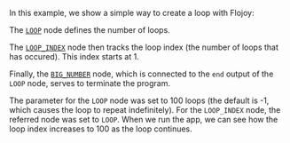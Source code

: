 <!--- Add SEO here --->

In this example, we show a simple way to create a loop with Flojoy: 

The [`LOOP`](https://github.com/flojoy-io/nodes/blob/main/LOGIC_GATES/LOOPS/LOOP/LOOP.py) node defines the number of loops.

The [`LOOP_INDEX`](https://github.com/flojoy-io/nodes/blob/main/LOGIC_GATES/) node then tracks the loop index (the number of loops that has occured). This index starts at 1. 

Finally, the [`BIG_NUMBER`](https://github.com/flojoy-io/nodes/blob/main/VISUALIZERS/PLOTLY/BIG_NUMBER/BIG_NUMBER.py) node, which is connected to the `end` output of the `LOOP` node, serves to terminate the program.

The parameter for the `LOOP` node was set to 100 loops (the default is -1, which causes the loop to repeat indefinitely). For the `LOOP_INDEX` node, the referred node was set to `LOOP`. When we run the app, we can see how the loop index increases to 100 as the loop continues.
